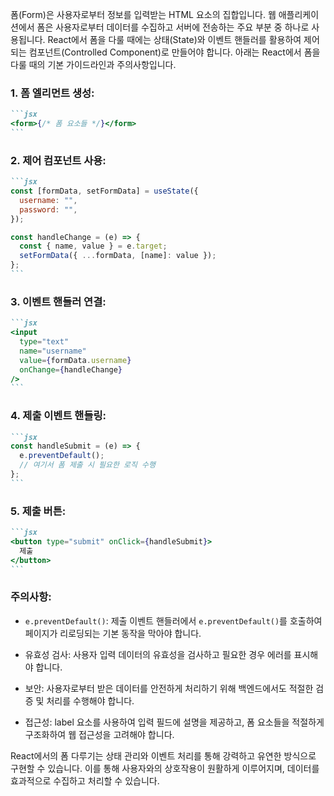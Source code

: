 폼(Form)은 사용자로부터 정보를 입력받는 HTML 요소의 집합입니다. 웹 애플리케이션에서 폼은 사용자로부터 데이터를 수집하고 서버에 전송하는 주요 부분 중 하나로 사용됩니다. React에서 폼을 다룰 때에는 상태(State)와 이벤트 핸들러를 활용하여 제어되는 컴포넌트(Controlled Component)로 만들어야 합니다. 아래는 React에서 폼을 다룰 때의 기본 가이드라인과 주의사항입니다.

### 1. 폼 엘리먼트 생성:

````markdown
```jsx
<form>{/* 폼 요소들 */}</form>
```
````

### 2. 제어 컴포넌트 사용:

````markdown
```jsx
const [formData, setFormData] = useState({
  username: "",
  password: "",
});

const handleChange = (e) => {
  const { name, value } = e.target;
  setFormData({ ...formData, [name]: value });
};
```
````

### 3. 이벤트 핸들러 연결:

````markdown
```jsx
<input
  type="text"
  name="username"
  value={formData.username}
  onChange={handleChange}
/>
```
````

### 4. 제출 이벤트 핸들링:

````markdown
```jsx
const handleSubmit = (e) => {
  e.preventDefault();
  // 여기서 폼 제출 시 필요한 로직 수행
};
```
````

### 5. 제출 버튼:

````markdown
```jsx
<button type="submit" onClick={handleSubmit}>
  제출
</button>
```
````

### 주의사항:

- `e.preventDefault()`: 제출 이벤트 핸들러에서 `e.preventDefault()`를 호출하여 페이지가 리로딩되는 기본 동작을 막아야 합니다.

- 유효성 검사: 사용자 입력 데이터의 유효성을 검사하고 필요한 경우 에러를 표시해야 합니다.

- 보안: 사용자로부터 받은 데이터를 안전하게 처리하기 위해 백엔드에서도 적절한 검증 및 처리를 수행해야 합니다.

- 접근성: label 요소를 사용하여 입력 필드에 설명을 제공하고, 폼 요소들을 적절하게 구조화하여 웹 접근성을 고려해야 합니다.

React에서의 폼 다루기는 상태 관리와 이벤트 처리를 통해 강력하고 유연한 방식으로 구현할 수 있습니다. 이를 통해 사용자와의 상호작용이 원활하게 이루어지며, 데이터를 효과적으로 수집하고 처리할 수 있습니다.
